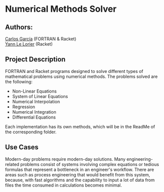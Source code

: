 # Numerical Methods Solver

## Authors:

[Carlos García](https://github.com/cxrlos) (FORTRAN & Racket)\
[Yann Le Lorier](https://github.com/yannlelorier) (Racket)

## Project Description

FORTRAN and Racket programs designed to solve different types of mathematical problems using numerical methods. The problems solved are the following:

- Non-Linear Equations
- System of Linear Equations
- Numerical Interpolation
- Regression
- Numerical Integration
- Differential Equations
  
Each implementation has its own methods, which will be in the ReadMe of the corresponding folder.

## Use Cases

Modern-day problems require modern-day solutions. Many engineering-related problems consist of systems involving complex equations or tedious formulas that represent a bottleneck in an engineer's workflow. There are areas such as process engineering that would benefit from this system, because, with fast algorithms and the capability to input a lot of data from files the time consumed in calculations becomes minimal.